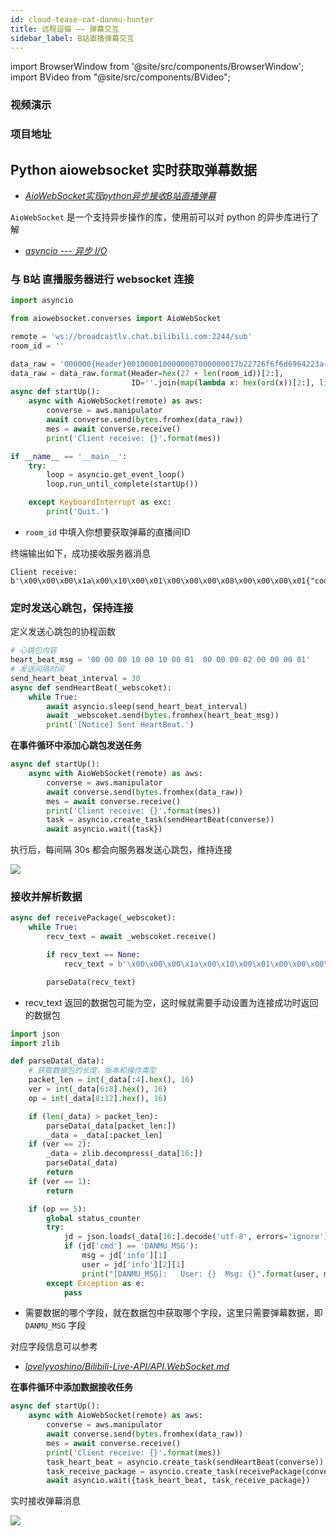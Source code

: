 ```yaml
---
id: cloud-tease-cat-danmu-hunter
title: 远程逗猫 —— 弹幕交互
sidebar_label: B站直播弹幕交互
---
```


import BrowserWindow from '@site/src/components/BrowserWindow';
import BVideo from "@site/src/components/BVideo";

<BrowserWindow>

### 视频演示

<BVideo src="" bsrc=""/>

### 项目地址

</BrowserWindow>

## Python aiowebsocket 实时获取弹幕数据

- *[AioWebSocket实现python异步接收B站直播弹幕](https://blog.csdn.net/Sharp486/article/details/122466308)*

`AioWebSocket` 是一个支持异步操作的库，使用前可以对 python 的异步库进行了解

- *[asyncio --- 异步 I/O](https://docs.python.org/zh-cn/3.8/library/asyncio.html)*

### 与 B站 直播服务器进行 websocket 连接

``` py
import asyncio

from aiowebsocket.converses import AioWebSocket

remote = 'ws://broadcastlv.chat.bilibili.com:2244/sub'
room_id = ''

data_raw = '000000{Header}0010000100000007000000017b22726f6f6d6964223a{ID}7d'
data_raw = data_raw.format(Header=hex(27 + len(room_id))[2:],
                           ID=''.join(map(lambda x: hex(ord(x))[2:], list(room_id))))
async def startUp():
    async with AioWebSocket(remote) as aws:
        converse = aws.manipulator
        await converse.send(bytes.fromhex(data_raw))
        mes = await converse.receive()
        print('Client receive: {}'.format(mes))

if __name__ == '__main__':
    try:
        loop = asyncio.get_event_loop()
        loop.run_until_complete(startUp())

    except KeyboardInterrupt as exc:
        print('Quit.')

```
- `room_id` 中填入你想要获取弹幕的直播间ID

终端输出如下，成功接收服务器消息
```
Client receive: b'\x00\x00\x00\x1a\x00\x10\x00\x01\x00\x00\x00\x08\x00\x00\x00\x01{"code":0}'
```

### 定时发送心跳包，保持连接

定义发送心跳包的协程函数

``` py
# 心跳包内容
heart_beat_msg = '00 00 00 10 00 10 00 01  00 00 00 02 00 00 00 01'
# 发送间隔时间
send_heart_beat_interval = 30
async def sendHeartBeat(_webscoket):
    while True:
        await asyncio.sleep(send_heart_beat_interval)
        await _webscoket.send(bytes.fromhex(heart_beat_msg))
        print('[Notice] Sent HeartBeat.')
```

**在事件循环中添加心跳包发送任务**

``` py
async def startUp():
    async with AioWebSocket(remote) as aws:
        converse = aws.manipulator
        await converse.send(bytes.fromhex(data_raw))
        mes = await converse.receive()
        print('Client receive: {}'.format(mes))
        task = asyncio.create_task(sendHeartBeat(converse))
        await asyncio.wait({task})
```

执行后，每间隔 30s 都会向服务器发送心跳包，维持连接

![](https://pictures-1304295136.cos.ap-guangzhou.myqcloud.com/screenshot/cloud-tease-cat/sendHeartBeat.png)

### 接收并解析数据

``` py
async def receivePackage(_webscoket):
    while True:
        recv_text = await _webscoket.receive()

        if recv_text == None:
            recv_text = b'\x00\x00\x00\x1a\x00\x10\x00\x01\x00\x00\x00\x08\x00\x00\x00\x01{"code":0}'

        parseData(recv_text)
```
- recv_text 返回的数据包可能为空，这时候就需要手动设置为连接成功时返回的数据包

``` py
import json
import zlib

def parseData(_data):
    # 获取数据包的长度，版本和操作类型
    packet_len = int(_data[:4].hex(), 16)
    ver = int(_data[6:8].hex(), 16)
    op = int(_data[8:12].hex(), 16)

    if (len(_data) > packet_len):
        parseData(_data[packet_len:])
        _data = _data[:packet_len]
    if (ver == 2):
        _data = zlib.decompress(_data[16:])
        parseData(_data)
        return
    if (ver == 1):
        return

    if (op == 5):
        global status_counter
        try:
            jd = json.loads(_data[16:].decode('utf-8', errors='ignore'))
            if (jd['cmd'] == 'DANMU_MSG'):
                msg = jd['info'][1]
                user = jd['info'][2][1]
                print("[DANMU_MSG]:   User: {}  Msg: {}".format(user, msg))
        except Exception as e:
            pass
```
- 需要数据的哪个字段，就在数据包中获取哪个字段，这里只需要弹幕数据，即 `DANMU_MSG` 字段

对应字段信息可以参考
- *[lovelyyoshino/Bilibili-Live-API/API.WebSocket.md](https://github.com/lovelyyoshino/Bilibili-Live-API/blob/master/API.WebSocket.md)*

**在事件循环中添加数据接收任务**

``` py
async def startUp():
    async with AioWebSocket(remote) as aws:
        converse = aws.manipulator
        await converse.send(bytes.fromhex(data_raw))
        mes = await converse.receive()
        print('Client receive: {}'.format(mes))
        task_heart_beat = asyncio.create_task(sendHeartBeat(converse))
        task_receive_package = asyncio.create_task(receivePackage(converse))
        await asyncio.wait({task_heart_beat, task_receive_package})

```

实时接收弹幕消息

![](https://pictures-1304295136.cos.ap-guangzhou.myqcloud.com/screenshot/cloud-tease-cat/receivePackage.png)

